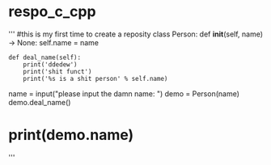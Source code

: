 # respo_c_cpp
'''
#this is my first time to create a reposity
class Person:
    def __init__(self, name) -> None:
        self.name = name

    def deal_name(self):
        print('ddedew')
        print('shit funct')
        print('%s is a shit person' % self.name)


name = input("please input the damn name: ")
demo = Person(name)
demo.deal_name()
# print(demo.name)
'''
